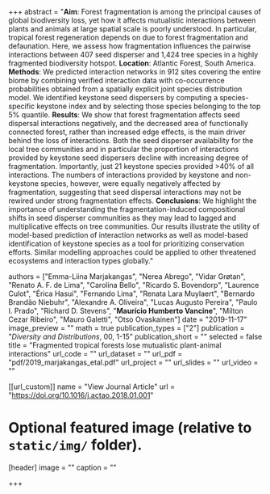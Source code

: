 +++
abstract = "**Aim**: Forest fragmentation is among the principal causes of global biodiversity loss, yet how it affects mutualistic interactions between plants and animals at large spatial scale is poorly understood. In particular, tropical forest regeneration depends on due to forest fragmentation and defaunation. Here, we assess how fragmentation influences the pairwise interactions between 407 seed disperser and 1,424 tree species in a highly fragmented biodiversity hotspot. **Location**: Atlantic Forest, South America. **Methods**: We predicted interaction networks in 912 sites covering the entire biome by combining verified interaction data with co-occurrence probabilities obtained from a spatially explicit joint species distribution model. We identified keystone seed dispersers by computing a species-specific keystone index and by selecting those species belonging to the top 5% quantile. **Results**: We show that forest fragmentation affects seed dispersal interactions negatively, and the decreased area of functionally connected forest, rather than increased edge effects, is the main driver behind the loss of interactions. Both the seed disperser availability for the local tree communities and in particular the proportion of interactions provided by keystone seed dispersers decline with increasing degree of fragmentation. Importantly, just 21 keystone species provided >40% of all interactions. The numbers of interactions provided by keystone and non-keystone species, however, were equally negatively affected by fragmentation, suggesting that seed dispersal interactions may not be rewired under strong fragmentation effects. **Conclusions**: We highlight the importance of understanding the fragmentation-induced compositional shifts in seed disperser communities as they may lead to lagged and multiplicative effects on tree communities. Our results illustrate the utility of model-based prediction of interaction networks as well as model-based identification of keystone species as a tool for prioritizing conservation efforts. Similar modelling approaches could be applied to other threatened ecosystems and interaction types globally."

authors = ["Emma-Liina Marjakangas", "Nerea Abrego", "Vidar Grøtan", "Renato A. F. de Lima", "Carolina Bello", "Ricardo S. Bovendorp", "Laurence Culot", "Érica Hasui", "Fernando Lima", "Renata Lara Muylaert", "Bernardo Brandão Niebuhr", "Alexandre A. Oliveira", "Lucas Augusto Pereira", "Paulo I. Prado", "Richard D. Stevens", "**Maurício Humberto Vancine**", "Milton Cezar Ribeiro", "Mauro Galetti", "Otso Ovaskainen"]
date = "2019-11-17"
image_preview = ""
math = true
publication_types = ["2"]
publication = "*Diversity and Distributions*, 00, 1-15"
publication_short = ""
selected = false
title = "Fragmented tropical forests lose mutualistic plant-animal interactions"
url_code = ""
url_dataset = ""
url_pdf = "pdf/2019_marjakangas_etal.pdf"
url_project = ""
url_slides = ""
url_video = ""

[[url_custom]]
name = "View Journal Article"
url = "https://doi.org/10.1016/j.actao.2018.01.001"

# Optional featured image (relative to `static/img/` folder).
[header]
image = ""
caption = ""

+++
